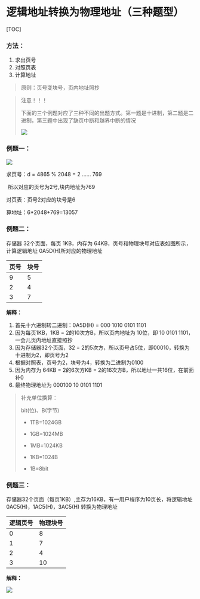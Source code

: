 # 逻辑地址转换为物理地址（三种题型）

[TOC]



### 方法：

1. 求出页号
2. 对照页表
3. 计算地址

> 原则：页号变块号，页内地址照抄



> 注意！！！
>
> 下面的三个例题对应了三种不同的出题方式。第一题是十进制，第二题是二进制，第三题中出现了缺页中断和越界中断的情况
>
> ![](E:\note\OS\地址转换\3.jpg)



### 例题一：

![](E:\note\OS\地址转换\1.jpg)

求页号：d = 4865 % 2048 = 2 ...... 769

​	   所以对应的页号为2号,块内地址为769

对页表：页号2对应的块号是6

算地址：6*2048+769=13057





### 例题二：

存储器 32个页面，每页 1KB，内存为 64KB，页号和物理块号对应表如图所示，计算逻辑地址 0A5D(H)所对应的物理地址

| 页号 | 块号 |
| ---- | ---- |
| 9    | 5    |
| 2    | 4    |
| 3    | 7    |

**解释：**

1. 首先十六进制转二进制：0A5D(H) = 000 1010 0101 1101
2. 因为每页1KB，1KB = 2的10次方B，所以页内地址为 10位，即 10 0101 1101，一会儿页内地址直接照抄
3. 因为存储器32个页面，32 = 2的5次方，所以页号占5位，即00010，转换为十进制为2，即页号为2
4. 根据对照表，页号为2，块号为4，转换为二进制为0100
5. 因为内存为 64KB = 2的6次方KB = 2的16次方B，所以地址一共16位，在前面补0
6. 最终物理地址为 000100 10 0101 1101 



> 补充单位换算：
>
> bit(位)、B(字节)
>
> - 1TB=1024GB
>
> - 1GB=1024MB
>
> - 1MB=1024KB
>
> - 1KB=1024B
>
> - 1B=8bit





### 例题三：

存储器32个页面（每页1KB）,主存为16KB，有一用户程序为10页长，将逻辑地址 0AC5(H)，1AC5(H)，3AC5(H) 转换为物理地址

| 逻辑页号 | 物理块号 |
| -------- | -------- |
| 0        | 8        |
| 1        | 7        |
| 2        | 4        |
| 3        | 10       |



**解释：**

![](E:\note\OS\地址转换\2.jpg)


